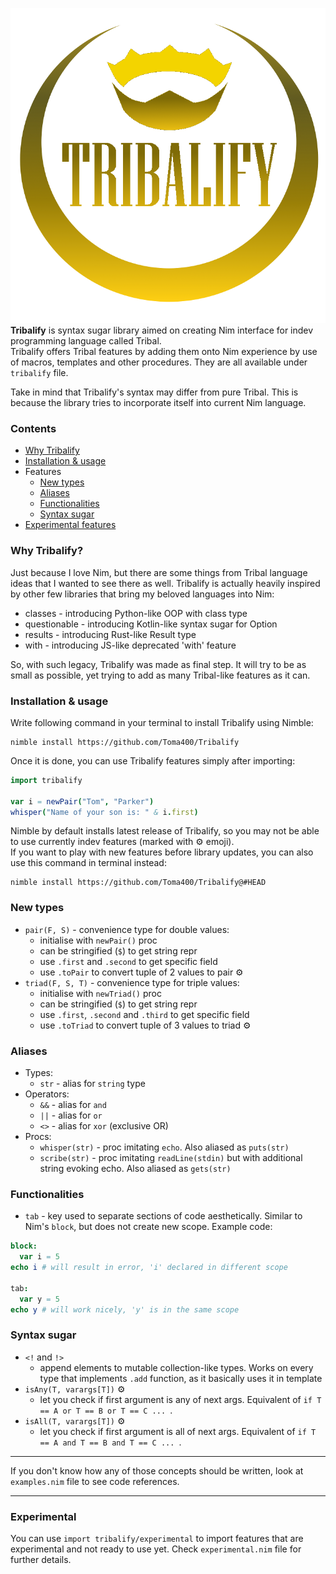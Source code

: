 ![](tribalify.png)
**Tribalify** is syntax sugar library aimed on creating Nim interface for 
indev programming language called Tribal.  
Tribalify offers Tribal features by adding them onto Nim experience by use of macros,
templates and other procedures. They are all available under `tribalify` file.

Take in mind that Tribalify's syntax may differ from pure Tribal. This is because
the library tries to incorporate itself into current Nim language.

### Contents
- [Why Tribalify](#why-tribalify)
- [Installation & usage](#installation--usage)
- Features
  - [New types](#new-types)
  - [Aliases](#aliases)
  - [Functionalities](#functionalities)
  - [Syntax sugar](#syntax-sugar)
- [Experimental features](#experimental)

### Why Tribalify?
Just because I love Nim, but there are some things from Tribal language ideas that
I wanted to see there as well. Tribalify is actually heavily inspired by other few
libraries that bring my beloved languages into Nim:
  - classes      - introducing Python-like OOP with class type
  - questionable - introducing Kotlin-like syntax sugar for Option
  - results      - introducing Rust-like Result type
  - with         - introducing JS-like deprecated 'with' feature

So, with such legacy, Tribalify was made as final step. It will try to be as small
as possible, yet trying to add as many Tribal-like features as it can.

### Installation & usage
Write following command in your terminal to install Tribalify using Nimble:
```commandline
nimble install https://github.com/Toma400/Tribalify
```
Once it is done, you can use Tribalify features simply after importing:
```nim
import tribalify

var i = newPair("Tom", "Parker")
whisper("Name of your son is: " & i.first)
```
Nimble by default installs latest release of Tribalify, so you may not be able to
use currently indev features (marked with ⚙️ emoji).  
If you want to play with new features before library updates, you can also use
this command in terminal instead:
```
nimble install https://github.com/Toma400/Tribalify@#HEAD
```

### New types
- `pair(F, S)` - convenience type for double values:
  - initialise with `newPair()` proc
  - can be stringified (`$`) to get string repr
  - use `.first` and `.second` to get specific field
  - use `.toPair` to convert tuple of 2 values to pair ⚙️
- `triad(F, S, T)` - convenience type for triple values:
  - initialise with `newTriad()` proc
  - can be stringified (`$`) to get string repr
  - use `.first`, `.second` and `.third` to get specific field
  - use `.toTriad` to convert tuple of 3 values to triad ⚙️

### Aliases
- Types:
  - `str` - alias for `string` type
- Operators:
  - `&&` - alias for `and`
  - `||` - alias for `or`
  - `<>` - alias for `xor` (exclusive OR)
- Procs:
  - `whisper(str)` - proc imitating `echo`. Also aliased as `puts(str)`
  - `scribe(str)` - proc imitating `readLine(stdin)` but with additional string evoking
  echo. Also aliased as `gets(str)`

### Functionalities
- `tab` - key used to separate sections of code aesthetically. Similar to Nim's `block`,
but does not create new scope. Example code:
```nim
block:
  var i = 5
echo i # will result in error, 'i' declared in different scope

tab:
  var y = 5
echo y # will work nicely, 'y' is in the same scope
```

### Syntax sugar
- `<!` and `!>`
  - append elements to mutable collection-like types. Works on every type that
  implements `.add` function, as it basically uses it in template
- `isAny(T, varargs[T])` ⚙️
  - let you check if first argument is any of next args. Equivalent of
  `if T == A or T == B or T == C ... `.
- `isAll(T, varargs[T])` ⚙️
  - let you check if first argument is all of next args. Equivalent of
  `if T == A and T == B and T == C ... `.

---
If you don't know how any of those concepts should be written, look at `examples.nim`
file to see code references.

---
### Experimental
You can use `import tribalify/experimental` to import features that are experimental
and not ready to use yet. Check `experimental.nim` file for further details.

<!-- CHANGELOG:
- 0.1.0:
  - Added pair/triad types
  - Added several aliases (str, or/and/xor operators, echo/readLine)
  - Added `tab` key
  - Added `<!` and `!>` sugar
- 0.2.0:
  - Added `isAny` and `isAll` functions
  - Added tuple conversions to pair/triad
  - Fixed:
    - [NOT YET] Not accessible pair/triad fields
-->